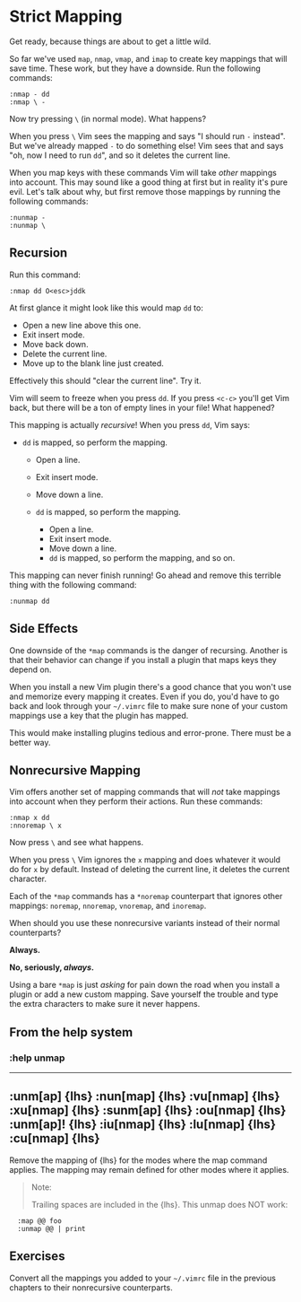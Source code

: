 Strict Mapping
==============

Get ready, because things are about to get a little wild.

So far we've used `map`, `nmap`, `vmap`, and `imap` to create key
mappings that will save time.  These work, but they have a downside.
Run the following commands:

    :nmap - dd
    :nmap \ -

Now try pressing `\` (in normal mode).  What happens?

When you press `\` Vim sees the mapping and says "I should run `-`
instead".  But we've already mapped `-` to do something else!  Vim sees
that and says "oh, now I need to run `dd`", and so it deletes the
current line.

When you map keys with these commands Vim will take *other* mappings
into account.  This may sound like a good thing at first but in reality
it's pure evil.  Let's talk about why, but first remove those mappings
by running the following commands:

    :nunmap -
    :nunmap \

Recursion
---------

Run this command:

    :nmap dd O<esc>jddk

At first glance it might look like this would map `dd` to:

* Open a new line above this one.
* Exit insert mode.
* Move back down.
* Delete the current line.
* Move up to the blank line just created.

Effectively this should "clear the current line".  Try it.

Vim will seem to freeze when you press `dd`.  If you press `<c-c>`
you'll get Vim back, but there will be a ton of empty lines in your
file!  What happened?

This mapping is actually *recursive*!  When you press `dd`, Vim says:

* `dd` is mapped, so perform the mapping.

    * Open a line.
    * Exit insert mode.
    * Move down a line.
    * `dd` is mapped, so perform the mapping.

        * Open a line.
        * Exit insert mode.
        * Move down a line.
        * `dd` is mapped, so perform the mapping, and so on.

This mapping can never finish running!  Go ahead and remove this
terrible thing with the following command:

    :nunmap dd

Side Effects
------------

One downside of the `*map` commands is the danger of recursing.  Another
is that their behavior can change if you install a plugin that maps keys
they depend on.

When you install a new Vim plugin there's a good chance that you won't
use and memorize every mapping it creates.  Even if you do, you'd have
to go back and look through your `~/.vimrc` file to make sure none of
your custom mappings use a key that the plugin has mapped.

This would make installing plugins tedious and error-prone.  There must
be a better way.

Nonrecursive Mapping
--------------------

Vim offers another set of mapping commands that will *not* take mappings
into account when they perform their actions.  Run these commands:

    :nmap x dd
    :nnoremap \ x

Now press `\` and see what happens.

When you press `\` Vim ignores the `x` mapping and does whatever it
would do for `x` by default.  Instead of deleting the current line, it
deletes the current character.

Each of the `*map` commands has a `*noremap` counterpart that ignores
other mappings: `noremap`, `nnoremap`, `vnoremap`, and `inoremap`.

When should you use these nonrecursive variants instead of their normal
counterparts?

**Always.**

**No, seriously, *always*.**

Using a bare `*map` is just *asking* for pain down the road when you
install a plugin or add a new custom mapping.  Save yourself the trouble
and type the extra characters to make sure it never happens.

From the help system
--------------------

### :help unmap

---------------
:unm[ap]  {lhs}
:nun[map] {lhs}
:vu[nmap] {lhs}
:xu[nmap] {lhs}
:sunm[ap] {lhs}
:ou[nmap] {lhs}
:unm[ap]! {lhs}
:iu[nmap] {lhs}
:lu[nmap] {lhs}
:cu[nmap] {lhs}
---------------
			
Remove the mapping of {lhs} for the modes where the
map command applies.  The mapping may remain defined
for other modes where it applies.

> Note:
>
> Trailing spaces are included in the {lhs}.  This unmap does NOT work:
      
      :map @@ foo
	  :unmap @@ | print

Exercises
---------

Convert all the mappings you added to your `~/.vimrc` file in the previous
chapters to their nonrecursive counterparts.
